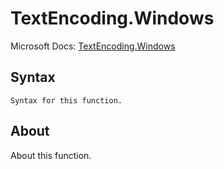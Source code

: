 ---
---

# TextEncoding.Windows

Microsoft Docs: [TextEncoding.Windows](https://docs.microsoft.com/en-us/powerquery-m/textencoding-windows)

## Syntax

```
Syntax for this function.
```

## About

About this function.

